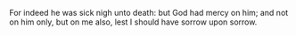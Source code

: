For indeed he was sick nigh unto death: but God had mercy on him; and not on him only, but on me also, lest I should have sorrow upon sorrow.
